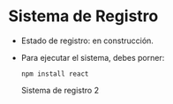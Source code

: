 <h1>Sistema de Registro</h1>

- Estado de registro: en construcción.
  
- Para ejecutar el sistema, debes porner:
  
  ```npm install react```

  Sistema de registro 2

